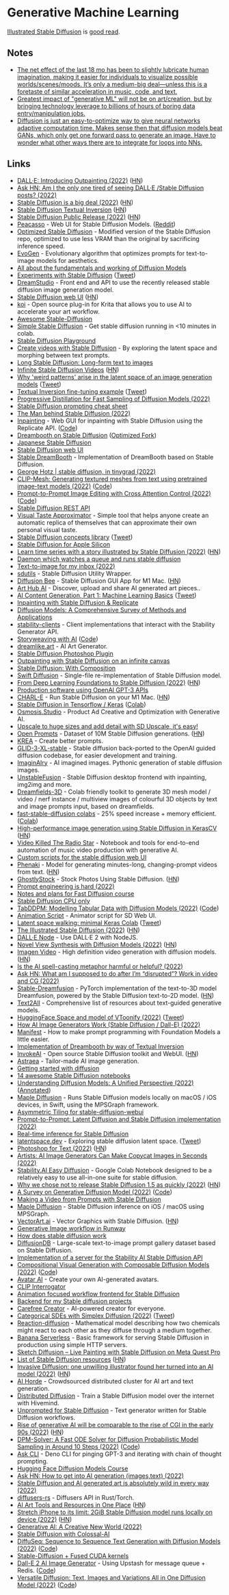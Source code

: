 # Generative Machine Learning

[Illustrated Stable Diffusion](https://jalammar.github.io/illustrated-stable-diffusion/) is [good read](https://news.ycombinator.com/item?id=33084205).

## Notes

- [The net effect of the last 18 mo has been to slightly lubricate human imagination, making it easier for individuals to visualize possible worlds/scenes/moods. It’s only a medium-big deal—unless this is a foretaste of similar acceleration in music, code, and text.](https://twitter.com/Ted_Underwood/status/1566787680872157185)
- [Greatest impact of "generative ML" will not be on art/creation, but by bringing technology leverage to billions of hours of boring data entry/manipulation jobs.](https://twitter.com/WillManidis/status/1584900092615528448)
- [Diffusion is just an easy-to-optimize way to give neural networks adaptive computation time. Makes sense then that diffusion models beat GANs, which only get one forward pass to generate an image. Have to wonder what other ways there are to integrate for loops into NNs.](https://twitter.com/jxmnop/status/1586000934248792065)

## Links

- [DALL·E: Introducing Outpainting (2022)](https://openai.com/blog/dall-e-introducing-outpainting/) ([HN](https://news.ycombinator.com/item?id=32664507))
- [Ask HN: Am I the only one tired of seeing DALL·E /Stable Diffusion posts? (2022)](https://news.ycombinator.com/item?id=32665587)
- [Stable Diffusion is a big deal (2022)](https://simonwillison.net/2022/Aug/29/stable-diffusion/) ([HN](https://news.ycombinator.com/item?id=32634074))
- [Stable Diffusion Textual Inversion](https://github.com/hlky/sd-enable-textual-inversion) ([HN](https://news.ycombinator.com/item?id=32643564))
- [Stable Diffusion Public Release (2022)](https://stability.ai/blog/stable-diffusion-public-release) ([HN](https://news.ycombinator.com/item?id=32555028))
- [Peacasso](https://github.com/victordibia/peacasso) - Web UI for Stable Diffusion Models. ([Reddit](https://www.reddit.com/r/MachineLearning/comments/x5w9py/p_peacasso_a_web_ui_for_stable_diffusion_models/))
- [Optimized Stable Diffusion](https://github.com/basujindal/stable-diffusion) - Modified version of the Stable Diffusion repo, optimized to use less VRAM than the original by sacrificing inference speed.
- [EvoGen](https://github.com/MagnusPetersen/EvoGen-Prompt-Evolution) - Evolutionary algorithm that optimizes prompts for text-to-image models for aesthetics.
- [All about the fundamentals and working of Diffusion Models](https://github.com/AakashKumarNain/diffusion_models)
- [Experiments with Stable Diffusion](https://github.com/justinpinkney/stable-diffusion) ([Tweet](https://twitter.com/Buntworthy/status/1566744186153484288))
- [DreamStudio](https://beta.dreamstudio.ai/dream) - Front end and API to use the recently released stable diffusion image generation model.
- [Stable Diffusion web UI](https://github.com/AUTOMATIC1111/stable-diffusion-webui) ([HN](https://news.ycombinator.com/item?id=32784181))
- [koi](https://github.com/nousr/koi) - Open source plug-in for Krita that allows you to use AI to accelerate your art workflow.
- [Awesome Stable-Diffusion](https://github.com/awesome-stable-diffusion/awesome-stable-diffusion)
- [Simple Stable Diffusion](https://github.com/hackclub/simple-stable-diffusion) - Get stable diffusion running in <10 minutes in colab.
- [Stable Diffusion Playground](https://github.com/gordicaleksa/stable_diffusion_playground)
- [Create videos with Stable Diffusion](https://github.com/nateraw/stable-diffusion-videos) - By exploring the latent space and morphing between text prompts.
- [Long Stable Diffusion: Long-form text to images](https://github.com/sharonzhou/long_stable_diffusion)
- [Infinite Stable Diffusion Videos](https://orbdog.com/) ([HN](https://news.ycombinator.com/item?id=32720924))
- [Why 'weird patterns' arise in the latent space of an image generation models](https://twitter.com/mattskala/status/1567300206969982979) ([Tweet](https://twitter.com/ai_curio/status/1567253704872427520))
- [Textual Inversion fine-tuning example](https://github.com/huggingface/diffusers/tree/main/examples/textual_inversion) ([Tweet](https://twitter.com/psuraj28/status/1567212122970685442))
- [Progressive Distillation for Fast Sampling of Diffusion Models (2022)](https://arxiv.org/abs/2202.00512)
- [Stable Diffusion prompting cheat sheet](https://moritz.pm/posts/parameters)
- [The Man behind Stable Diffusion (2022)](https://www.youtube.com/watch?v=YQ2QtKcK2dA)
- [Inpainting](https://inpainter.vercel.app/) - Web GUI for inpainting with Stable Diffusion using the Replicate API. ([Code](https://github.com/zeke/inpainter))
- [Dreambooth on Stable Diffusion](https://github.com/XavierXiao/Dreambooth-Stable-Diffusion) ([Optimized Fork](https://github.com/gammagec/Dreambooth-SD-optimized))
- [Japanese Stable Diffusion](https://github.com/rinnakk/japanese-stable-diffusion)
- [Stable Diffusion web UI](https://github.com/sd-webui/stable-diffusion-webui)
- [Stable DreamBooth](https://github.com/Victarry/stable-dreambooth) - Implementation of DreamBooth based on Stable Diffusion.
- [George Hotz | stable diffusion, in tinygrad (2022)](https://www.youtube.com/watch?v=4V9VHt_YwFQ)
- [CLIP-Mesh: Generating textured meshes from text using pretrained image-text models (2022)](https://www.nasir.lol/clipmesh) ([Code](https://github.com/NasirKhalid24/CLIP-Mesh))
- [Prompt-to-Prompt Image Editing with Cross Attention Control (2022)](https://arxiv.org/abs/2208.01626) ([Code](https://github.com/bloc97/CrossAttentionControl))
- [Stable Diffusion REST API](https://github.com/yuanqing/stable-diffusion-rest-api)
- [Visual Taste Approximator](https://github.com/SelfishGene/visual_taste_approximator) - Simple tool that helps anyone create an automatic replica of themselves that can approximate their own personal visual taste.
- [Stable Diffusion concepts library](https://huggingface.co/sd-concepts-library) ([Tweet](https://twitter.com/karpathy/status/1568644275247923206))
- [Stable Diffusion for Apple Silicon](https://github.com/FahimF/sd-gui)
- [Learn time series with a story illustrated by Stable Diffusion (2022)](https://tigyog.app/d/L-8D8R2yeXLY/r/an-everyday-look-at-time-series) ([HN](https://news.ycombinator.com/item?id=32768005))
- [Daemon which watches a queue and runs stable diffusion](https://github.com/w4ffl35/stablediffusiond)
- [Text-to-image for my inbox (2022)](https://www.kmjn.org/notes/txt2img_email_visualization.html)
- [sdutils](https://github.com/newsbubbles/sdutils) - Stable Diffusion Utility Wrapper.
- [Diffusion Bee](https://github.com/divamgupta/diffusionbee-stable-diffusion-ui) - Stable Diffusion GUI App for M1 Mac. ([HN](https://news.ycombinator.com/item?id=32804695))
- [Art Hub AI](https://arthub.ai/) - Discover, upload and share AI generated art pieces..
- [AI Content Generation, Part 1: Machine Learning Basics](https://www.jonstokes.com/p/ai-content-generation-part-1-machine) ([Tweet](https://twitter.com/jonst0kes/status/1569400246714908672))
- [Inpainting with Stable Diffusion & Replicate](https://inpainter.vercel.app/)
- [Diffusion Models: A Comprehensive Survey of Methods and Applications](https://github.com/YangLing0818/Diffusion-Models-Papers-Survey-Taxonomy)
- [stability-clients](https://github.com/Stability-AI/stability-sdk) - Client implementations that interact with the Stability Generator API.
- [Storyweaving with AI](https://webaverse.ghost.io/storyweaving-with-ai/) ([Code](https://github.com/webaverse/lore-engine))
- [dreamlike.art](https://dreamlike.art/) - AI Art Generator.
- [Stable Diffusion Photoshop Plugin](https://christiancantrell.com/#ai-ml)
- [Outpainting with Stable Diffusion on an infinite canvas](https://github.com/lkwq007/stablediffusion-infinity)
- [Stable Diffusion: With Composition](https://github.com/Slickytail/stable-diffusion-compositional)
- [Swift Diffusion](https://github.com/liuliu/swift-diffusion) - Single-file re-implementation of Stable Diffusion model.
- [From Deep Learning Foundations to Stable Diffusion (2022)](https://www.fast.ai/posts/part2-2022.html) ([HN](https://news.ycombinator.com/item?id=32864783))
- [Production software using OpenAI GPT-3 APIs](https://twitter.com/simonw/status/1570820425877434368)
- [CHARL-E](https://github.com/cbh123/charl-e) - Run Stable Diffusion on your M1 Mac. ([HN](https://news.ycombinator.com/item?id=32878626))
- [Stable Diffusion in Tensorflow / Keras](https://github.com/divamgupta/stable-diffusion-tensorflow) ([Colab](https://colab.research.google.com/drive/1fBlfPsL5DEscub0O_3oJNnJbON4w3EKq?usp=sharing))
- [Osmosis.Studio](http://osmosis.studio/) - Product Ad Creative and Optimization with Generative AI.
- [Upscale to huge sizes and add detail with SD Upscale, it's easy!](https://www.reddit.com/r/StableDiffusion/comments/xkjjf9/upscale_to_huge_sizes_and_add_detail_with_sd/)
- [Open Prompts](https://github.com/krea-ai/open-prompts) - Dataset of 10M Stable Diffusion generations. ([HN](https://news.ycombinator.com/item?id=32943224))
- [KREA](https://www.krea.ai/) - Create better prompts.
- [GLID-3-XL-stable](https://github.com/Jack000/glid-3-xl-stable) - Stable diffusion back-ported to the OpenAI guided diffusion codebase, for easier development and training.
- [ImaginAIry](https://github.com/brycedrennan/imaginAIry) - AI imagined images. Pythonic generation of stable diffusion images.
- [UnstableFusion](https://github.com/ahrm/UnstableFusion) - Stable Diffusion desktop frontend with inpainting, img2img and more.
- [Dreamfields-3D](https://github.com/shengyu-meng/dreamfields-3D) - Colab friendly toolkit to generate 3D mesh model / video / nerf instance / multiview images of colourful 3D objects by text and image prompts input, based on dreamfields.
- [fast-stable-diffusion colabs](https://github.com/TheLastBen/fast-stable-diffusion) - 25% speed increase + memory efficient. ([Colab](https://colab.research.google.com/github/TheLastBen/fast-stable-diffusion/blob/main/fast_stable_diffusion_AUTOMATIC1111.ipynb))
- [High-performance image generation using Stable Diffusion in KerasCV](https://keras.io/guides/keras_cv/generate_images_with_stable_diffusion/) ([HN](https://news.ycombinator.com/item?id=33005585))
- [Video Killed The Radio Star](https://github.com/dmarx/video-killed-the-radio-star) - Notebook and tools for end-to-end automation of music video production with generative AI.
- [Custom scripts for the stable diffusion web UI](https://github.com/Pfaeff/sd-web-ui-scripts)
- [Phenaki](https://phenaki.video/) - Model for generating minutes-long, changing-prompt videos from text. ([HN](https://news.ycombinator.com/item?id=33025189))
- [GhostlyStock](https://www.ghostlystock.com/) - Stock Photos Using Stable Diffusion. ([HN](https://news.ycombinator.com/item?id=33038117))
- [Prompt engineering is hard (2022)](https://xeiaso.net/blog/prompt-engineering)
- [Notes and plans for Fast Diffusion course](https://github.com/fastai/fastdiffusion)
- [Stable Diffusion CPU only](https://github.com/darkhemic/stable-diffusion-cpuonly)
- [TabDDPM: Modelling Tabular Data with Diffusion Models (2022)](https://arxiv.org/abs/2209.15421) ([Code](https://github.com/rotot0/tab-ddpm))
- [Animation Script](https://github.com/Animator-Anon/Animator) - Animator script for SD Web UI.
- [Latent space walking: minimal Keras Colab](https://colab.research.google.com/drive/1C2UhtHvHYzkdidFd_CfZTimuwJ0oH3SA?usp=sharing) ([Tweet](https://twitter.com/fchollet/status/1577069074802421760))
- [The Illustrated Stable Diffusion (2022)](https://jalammar.github.io/illustrated-stable-diffusion/) ([HN](https://news.ycombinator.com/item?id=33084205))
- [DALL·E Node](https://github.com/ezzcodeezzlife/dalle-node) - Use DALL·E 2 with NodeJS.
- [Novel View Synthesis with Diffusion Models (2022)](https://3d-diffusion.github.io/) ([HN](https://news.ycombinator.com/item?id=33085837))
- [Imagen Video](https://imagen.research.google/video/) - High definition video generation with diffusion models. ([HN](https://news.ycombinator.com/item?id=33098704))
- [Is the AI spell-casting metaphor harmful or helpful? (2022)](https://simonwillison.net/2022/Oct/5/spell-casting/)
- [Ask HN: What am I supposed to do after I’m “disrupted”? Work in video and CG (2022)](https://news.ycombinator.com/item?id=33099182)
- [Stable-Dreamfusion](https://github.com/ashawkey/stable-dreamfusion) - PyTorch implementation of the text-to-3D model Dreamfusion, powered by the Stable Diffusion text-to-2D model. ([HN](https://news.ycombinator.com/item?id=33109243))
- [Text2All](https://github.com/AvrahamRaviv/Text2All) - Comprehensive list of resources about text-guided generative models.
- [HuggingFace Space and model of VToonify (2022)](https://colab.research.google.com/github/williamyang1991/VToonify/blob/master/notebooks/inference_playground.ipynb) ([Tweet](https://twitter.com/ShuaiYang1991/status/1576937439528042499))
- [How AI Image Generators Work (Stable Diffusion / Dall-E) (2022)](https://www.youtube.com/watch?v=1CIpzeNxIhU)
- [Manifest](https://github.com/HazyResearch/manifest) - How to make prompt programming with Foundation Models a little easier.
- [Implementation of Dreambooth by way of Textual Inversion](https://github.com/JoePenna/Dreambooth-Stable-Diffusion)
- [InvokeAI](https://github.com/invoke-ai/InvokeAI) - Open source Stable Diffusion toolkit and WebUI. ([HN](https://news.ycombinator.com/item?id=33155074))
- [Astraea](https://www.strmr.com/) - Tailor-made AI image generation.
- [Getting started with diffusion](https://github.com/fastai/diffusion-nbs)
- [14 awesome Stable Diffusion notebooks](https://twitter.com/StableDiffusion/status/1580840619114582016)
- [Understanding Diffusion Models: A Unified Perspective (2022)](https://arxiv.org/abs/2208.11970) ([Annotated](https://github.com/AakashKumarNain/annotated_research_papers/blob/master/diffusion_models/understanding_diffusion_models.pdf))
- [Maple Diffusion](https://github.com/madebyollin/maple-diffusion) - Runs Stable Diffusion models locally on macOS / iOS devices, in Swift, using the MPSGraph framework.
- [Asymmetric Tiling for stable-diffusion-webui](https://github.com/tjm35/asymmetric-tiling-sd-webui)
- [Prompt-to-Prompt: Latent Diffusion and Stable Diffusion implementation (2022)](https://github.com/google/prompt-to-prompt)
- [Real-time inference for Stable Diffusion](https://github.com/stochasticai/x-stable-diffusion)
- [latentspace.dev](https://www.latentspace.dev/) - Exploring stable diffusion latent space. ([Tweet](https://twitter.com/QasimMunye/status/1581784155528232960))
- [Photoshop for Text (2022)](https://stephanango.com/photoshop-for-text) ([HN](https://news.ycombinator.com/item?id=33253606))
- [Artists: AI Image Generators Can Make Copycat Images in Seconds (2022)](https://www.businessinsider.com/ai-image-generators-artists-copying-style-thousands-images-2022-10)
- [Stability.AI Easy Diffusion](https://github.com/WASasquatch/easydiffusion) - Google Colab Notebook designed to be a relatively easy to use all-in-one suite for stable diffusion.
- [Why we chose not to release Stable Diffusion 1.5 as quickly (2022)](https://danieljeffries.substack.com/p/why-the-future-of-open-source-ai) ([HN](https://news.ycombinator.com/item?id=33283712))
- [A Survey on Generative Diffusion Model (2022)](https://arxiv.org/abs/2209.02646) ([Code](https://github.com/chq1155/A-Survey-on-Generative-Diffusion-Model))
- [Making a Video from Prompts with Stable Diffusion](https://github.com/johnrobinsn/diffusion_experiments)
- [Maple Diffusion](https://github.com/mortenjust/maple-diffusion) - Stable Diffusion inference on iOS / macOS using MPSGraph.
- [VectorArt.ai](https://vectorart.ai/) - Vector Graphics with Stable Diffusion. ([HN](https://news.ycombinator.com/item?id=33308248))
- [Generative Image workflow in Runway](https://twitter.com/notiansans/status/1583528842898984961)
- [How does stable diffusion work](https://twitter.com/danqing_liu/status/1584611896682246145)
- [DiffusionDB](https://github.com/poloclub/diffusiondb) - Large-scale text-to-image prompt gallery dataset based on Stable Diffusion.
- [Implementation of a server for the Stability AI Stable Diffusion API](https://github.com/hafriedlander/stable-diffusion-grpcserver)
- [Compositional Visual Generation with Composable Diffusion Models (2022)](https://arxiv.org/abs/2206.01714) ([Code](https://github.com/energy-based-model/Compositional-Visual-Generation-with-Composable-Diffusion-Models-PyTorch))
- [Avatar AI](https://avatarai.me/) - Create your own AI-generated avatars.
- [CLIP Interrogator](https://huggingface.co/spaces/pharma/CLIP-Interrogator)
- [Animation focused workflow frontend for Stable Diffusion](https://github.com/amotile/stable-diffusion-studio)
- [Backend for my Stable diffusion projects](https://github.com/amotile/stable-diffusion-backend)
- [Carefree Creator](https://github.com/carefree0910/carefree-creator) - AI-powered creator for everyone.
- [Categorical SDEs with Simplex Diffusion (2022)](https://arxiv.org/abs/2210.14784) ([Tweet](https://twitter.com/TheOneKloud/status/1586719623482834945))
- [Reaction-diffusion](https://github.com/jasonwebb/reaction-diffusion-playground) - Mathematical model describing how two chemicals might react to each other as they diffuse through a medium together.
- [Banana Serverless](https://github.com/bananaml/serverless-template-stable-diffusion) - Basic framework for serving Stable Diffusion in production using simple HTTP servers.
- [Sketch Diffusion – Live Painting with Stable Diffusion on Meta Quest Pro](https://www.t-da.io/labs)
- [List of Stable Diffusion resources](https://rentry.co/sdupdates) ([HN](https://news.ycombinator.com/item?id=33416632))
- [Invasive Diffusion: one unwilling illustrator found her turned into an AI model (2022)](https://waxy.org/2022/11/invasive-diffusion-how-one-unwilling-illustrator-found-herself-turned-into-an-ai-model/) ([HN](https://news.ycombinator.com/item?id=33422990))
- [AI Horde](https://github.com/db0/AI-Horde) - Crowdsourced distributed cluster for AI art and text generation.
- [Distributed Diffusion](https://github.com/chavinlo/distributed-diffusion) - Train a Stable Diffusion model over the internet with Hivemind.
- [Unprompted for Stable Diffusion](https://github.com/ThereforeGames/unprompted) - Text generator written for Stable Diffusion workflows.
- [Rise of generative AI will be comparable to the rise of CGI in the early 90s (2022)](https://sarharibhakti.substack.com/p/rise-of-generative-ai-will-be-comparable) ([HN](https://news.ycombinator.com/item?id=33429608))
- [DPM-Solver: A Fast ODE Solver for Diffusion Probabilistic Model Sampling in Around 10 Steps (2022)](https://arxiv.org/abs/2206.00927) ([Code](https://github.com/LuChengTHU/dpm-solver))
- [Ask CLI](https://github.com/sw-yx/ask-cli) - Deno CLI for pinging GPT-3 and iterating with chain of thought prompting.
- [Hugging Face Diffusion Models Course](https://github.com/huggingface/diffusion-models-class)
- [Ask HN: How to get into AI generation (images,text) (2022)](https://news.ycombinator.com/item?id=33479367)
- [Stable Diffusion and AI generated art is absolutely wild in every way (2022)](https://a.wholelottanothing.org/2022/11/02/stable-diffusion-and-ai-generated-art-is-absolutely-wild-in-every-way/)
- [diffusers-rs](https://github.com/LaurentMazare/diffusers-rs) - Diffusers API in Rust/Torch.
- [AI Art Tools and Resources in One Place](https://www.aiartapps.com/) ([HN](https://news.ycombinator.com/item?id=33501670))
- [Stretch iPhone to its limit: 2GiB Stable Diffusion model runs locally on device (2022)](https://liuliu.me/eyes/stretch-iphone-to-its-limit-a-2gib-model-that-can-draw-everything-in-your-pocket/) ([HN](https://news.ycombinator.com/item?id=33539192))
- [Generative AI: A Creative New World (2022)](https://www.sequoiacap.com/article/generative-ai-a-creative-new-world/)
- [Stable Diffusion with Colossal-AI](https://github.com/hpcaitech/ColossalAI/tree/main/examples/images/diffusion)
- [DiffuSeq: Sequence to Sequence Text Generation with Diffusion Models (2022)](https://arxiv.org/abs/2210.08933) ([Code](https://github.com/Shark-NLP/DiffuSeq))
- [Stable-Diffusion + Fused CUDA kernels](https://github.com/tfernd/sd-fused)
- [Dall-E 2 AI Image Generator](https://dalle-2.vercel.app/) - Using Upstash for message queue + Redis. ([Code](https://github.com/domeccleston/dalle-2))
- [Versatile Diffusion: Text, Images and Variations All in One Diffusion Model (2022)](https://arxiv.org/abs/2211.08332) ([Code](https://github.com/SHI-Labs/Versatile-Diffusion))
